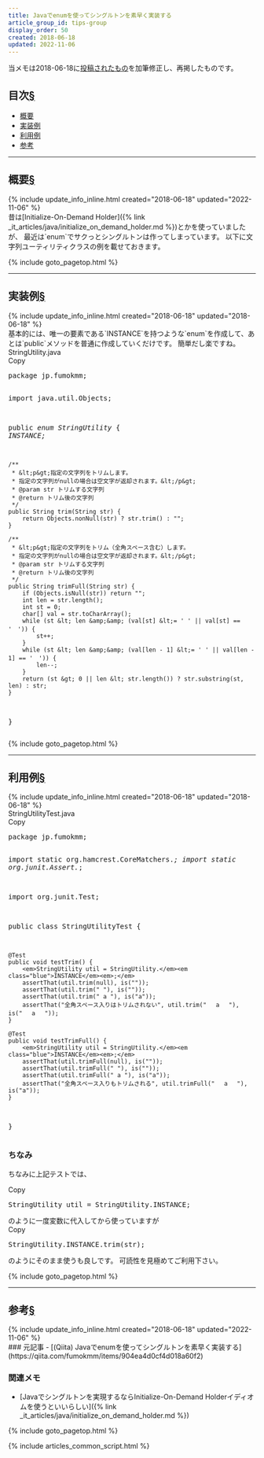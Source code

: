 ```yaml
---
title: Javaでenumを使ってシングルトンを素早く実装する
article_group_id: tips-group
display_order: 50
created: 2018-06-18
updated: 2022-11-06
---
```

当メモは2018-06-18に[投稿されたもの](https://qiita.com/fumokmm/items/904ea4d0cf4d018a60f2)を加筆修正し、再掲したものです。

## <a name="index">目次</a><a class="heading-anchor-permalink" href="#目次">§</a>

<ul id="index_ul">
<li><a href="#概要">概要</a></li>
<li><a href="#実装例">実装例</a></li>
<li><a href="#利用例">利用例</a></li>
<li><a href="#参考">参考</a></li>
</ul>

* * *
## <a name="概要">概要</a><a class="heading-anchor-permalink" href="#概要">§</a>
<div class="chapter-updated">{% include update_info_inline.html created="2018-06-18" updated="2022-11-06" %}</div>
昔は[Initialize-On-Demand Holder]({% link _it_articles/java/initialize_on_demand_holder.md %})とかを使っていましたが、  
最近は`enum`でサクっとシングルトンは作ってしまっています。  
以下に文字列ユーティリティクラスの例を載せておきます。

{% include goto_pagetop.html %}

* * *
## <a name="実装例">実装例</a><a class="heading-anchor-permalink" href="#実装例">§</a>
<div class="chapter-updated">{% include update_info_inline.html created="2018-06-18" updated="2018-06-18" %}</div>
基本的には、唯一の要素である`INSTANCE`を持つような`enum`を作成して、あとは`public`メソッドを普通に作成していくだけです。  
簡単だし楽ですね。

<div class="code-box">
<div class="title">StringUtility.java</div>
<div class="copy-button">Copy</div>
<pre>
package jp.fumokmm;

import java.util.Objects;

public <em>enum StringUtility</em> {
    <em class="blue">INSTANCE;</em>

    /**
     * &lt;p&gt;指定の文字列をトリムします。
     * 指定の文字列がnullの場合は空文字が返却されます。&lt;/p&gt;
     * @param str トリムする文字列
     * @return トリム後の文字列
     */
    public String trim(String str) {
        return Objects.nonNull(str) ? str.trim() : "";
    }

    /**
     * &lt;p&gt;指定の文字列をトリム（全角スペース含む）します。
     * 指定の文字列がnullの場合は空文字が返却されます。&lt;/p&gt;
     * @param str トリムする文字列
     * @return トリム後の文字列
     */
    public String trimFull(String str) {
        if (Objects.isNull(str)) return "";
        int len = str.length();
        int st = 0;
        char[] val = str.toCharArray();
        while (st &lt; len &amp;&amp; (val[st] &lt;= ' ' || val[st] == '　')) {
            st++;
        }
        while (st &lt; len &amp;&amp; (val[len - 1] &lt;= ' ' || val[len - 1] == '　')) {
            len--;
        }
        return (st &gt; 0 || len &lt; str.length()) ? str.substring(st, len) : str;
    }

}
</pre>
</div>

{% include goto_pagetop.html %}

* * *
## <a name="利用例">利用例</a><a class="heading-anchor-permalink" href="#利用例">§</a>
<div class="chapter-updated">{% include update_info_inline.html created="2018-06-18" updated="2018-06-18" %}</div>
<div class="code-box">
<div class="title">StringUtilityTest.java</div>
<div class="copy-button">Copy</div>
<pre>
package jp.fumokmm;

import static org.hamcrest.CoreMatchers.*;
import static org.junit.Assert.*;

import org.junit.Test;

public class StringUtilityTest {

    @Test
    public void testTrim() {
        <em>StringUtility util = StringUtility.</em><em class="blue">INSTANCE</em><em>;</em>
        assertThat(util.trim(null), is(""));
        assertThat(util.trim(" "), is(""));
        assertThat(util.trim(" a "), is("a"));
        assertThat("全角スペース入りはトリムされない", util.trim("　 a 　"), is("　 a 　"));
    }

    @Test
    public void testTrimFull() {
        <em>StringUtility util = StringUtility.</em><em class="blue">INSTANCE</em><em>;</em>
        assertThat(util.trimFull(null), is(""));
        assertThat(util.trimFull(" "), is(""));
        assertThat(util.trimFull(" a "), is("a"));
        assertThat("全角スペース入りもトリムされる", util.trimFull("　 a 　"), is("a"));
    }

}
</pre>
</div>

### ちなみ
ちなみに上記テストでは、
<div class="code-box no-title">
<div class="copy-button">Copy</div>
<pre>
StringUtility util = StringUtility.INSTANCE;
</pre>
</div>
のように一度変数に代入してから使っていますが
<div class="code-box no-title">
<div class="copy-button">Copy</div>
<pre>
StringUtility.INSTANCE.trim(str);
</pre>
</div>
のようにそのまま使うも良しです。  
可読性を見極めてご利用下さい。

{% include goto_pagetop.html %}

* * *
## <a name="参考">参考</a><a class="heading-anchor-permalink" href="#参考">§</a>
<div class="chapter-updated">{% include update_info_inline.html created="2018-06-18" updated="2022-11-06" %}</div>
### 元記事
- [(Qiita) Javaでenumを使ってシングルトンを素早く実装する](https://qiita.com/fumokmm/items/904ea4d0cf4d018a60f2)

### 関連メモ
- [Javaでシングルトンを実現するならInitialize-On-Demand Holderイディオムを使うといいらしい]({% link _it_articles/java/initialize_on_demand_holder.md %})

{% include goto_pagetop.html %}

{% include articles_common_script.html %}
